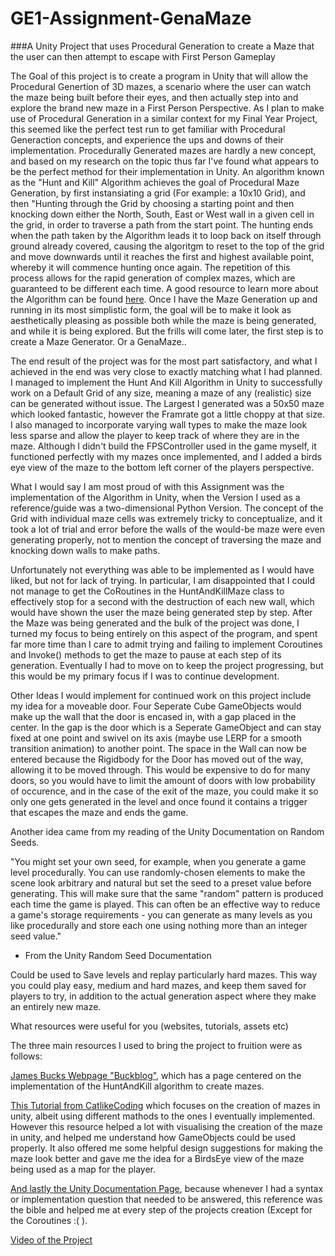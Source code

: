 # GE1-Assignment-GenaMaze
###A Unity Project that uses Procedural Generation to create a Maze that the user can then attempt to escape with First Person Gameplay

The Goal of this project is to create a program in Unity that will allow the Procedural Genertion of 3D mazes, a scenario where the user can watch the maze being built before their eyes, and then actually step into and explore the brand new maze in a First Person Perspective.
As I plan to make use of Procedural Generation in a similar context for my Final Year Project, this seemed like the perfect test run to get familiar with Procedural Generaction concepts, and experience the ups and downs of their implementation. 
Procedurally Generated mazes are hardly a new concept, and based on my research on the topic thus far I've found what appears to be the perfect method for their implementation in Unity. 
An algorithm known as the "Hunt and Kill" Algorithm achieves the goal of Procedural Maze Generation, by first instansiating a grid (For example: a 10x10 Grid), and then "Hunting through the Grid by choosing a starting point and then knocking down either the North, South, East or West wall in a given cell in the grid, in order to traverse a path from the start point. The hunting ends when the path taken by the Algorithm leads it to loop back on itself through ground already covered, causing the algoritgm to reset to the top of the grid and move downwards until it reaches the first and highest available point, whereby it will commence hunting once again. 
The repetition of this process allows for the rapid generation of complex mazes, which are guaranteed to be different each time. 
A good resource to learn more about the Algorithm can be found [here](https://weblog.jamisbuck.org/2011/1/24/maze-generation-hunt-and-kill-algorithm). 
Once I have the Maze Generation up and running in its most simplistic form, the goal will be to make it look as aesthetically pleasing as possible both while the maze is being generated, and while it is being explored. But the frills will come later, the first step is to create a Maze Generator. Or a GenaMaze.. 

The end result of the project was for the most part satisfactory, and what I achieved in the end was very close to exactly matching what I had planned. I managed to implement the Hunt And Kill Algorithm in Unity to successfully work on a Default Grid of any size, meaning a maze of any (realistic) size can be generated without issue. The Largest I generated was a 50x50 maze which looked fantastic, however the Framrate got a little choppy at that size. I also managed to incorporate varying wall types to make the maze look less sparse and allow the player to keep track of where they are in the maze. Although I didn't build the FPSController used in the game myself, it functioned perfectly with my mazes once implemented, and I added a birds eye view of the maze to the bottom left corner of the players perspective.

What I would say I am most proud of with this Assignment was the implementation of the Algorithm in Unity, when the Version I used as a reference/guide was a two-dimensional Python Version. The concept of the Grid with individual maze cells was extremely tricky to conceptualize, and it took a lot of trial and error before the walls of the would-be maze were even generating properly, not to mention the concept of traversing the maze and knocking down walls to make paths. 

Unfortunately not everything was able to be implemented as I would have liked, but not for lack of trying. In particular, I am disappointed that I could not manage to get the CoRoutines in the HuntAndKillMaze class to effectively stop for a second with the destruction of each new wall, which would have shown the user the maze being generated step by step. After the Maze was being generated and the bulk of the project was done, I turned my focus to being entirely on this aspect of the program, and spent far more time than I care to admit trying and failing to implement Coroutines and Invoke() methods to get the maze to pause at each step of its generation. 
Eventually I had to move on to keep the project progressing, but this would be my primary focus if I was to continue development.

Other Ideas I would implement for continued work on this project include my idea for a moveable door. Four Seperate Cube GameObjects would make up the wall that the door is encased in, with a gap placed in the center. In the gap is the door
which is a Seperate GameObject and can stay fixed at one point and swivel on its axis (maybe use LERP for a smooth transition animation) to another point. The space in the Wall can now be entered because the Rigidbody for the Door has moved out of the way, allowing it to be moved through. This would be expensive to do for many doors, so you would have to limit the amount of doors with low probability of occurence, and in the case of the exit of the maze, you could make it so only one gets generated in the level and once found it contains a trigger that escapes the maze and ends the game.

Another idea came from my reading of the Unity Documentation on Random Seeds.

"You might set your own seed, for example, when you generate a game level procedurally. You can use randomly-chosen elements to make the scene look arbitrary and natural but set the seed to a preset value 
before generating. This will make sure that the same "random" pattern is produced each time the game is played. 
This can often be an effective way to reduce a game's storage requirements - you can generate as many levels as you like procedurally and store each one using nothing more than an integer seed value."
- From the Unity Random Seed Documentation

Could be used to Save levels and replay particularly hard mazes. This way you could play easy, medium and hard mazes, and keep them saved for players to try, in addition to the actual generation aspect where they make an entirely new maze.

What resources were useful for you (websites, tutorials, assets etc)

The three main resources I used to bring the project to fruition were as follows: 

[James Bucks Webpage "Buckblog"](http://weblog.jamisbuck.org/2011/1/24/maze-generation-hunt-and-kill-algorithm), which has a page centered on the implementation of the HuntAndKill algorithm to create mazes.

[This Tutorial from CatlikeCoding](https://catlikecoding.com/unity/tutorials/maze/) which focuses on the creation of mazes in unity, albeit using different mathods to the ones I eventually implemented. However this resource helped a lot with visualising the creation of the maze in unity, and helped me understand how GameObjects could be used properly. It also offered me some helpful design suggestions for making the maze look better and gave me the idea for a BirdsEye view of the maze being used as a map for the player.

[And lastly the Unity Documentation Page](https://docs.unity3d.com/530/Documentation/ScriptReference/Random-seed.html), because whenever I had a syntax or implementation question that needed to be answered, this reference was the bible and helped me at every step of the projects creation (Except for the Coroutines :( ).

[Video of the Project](https://www.youtube.com/watch?v=9CgCLJuqgMo&feature=youtu.be)

